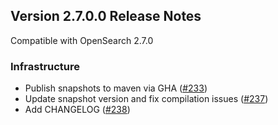 ## Version 2.7.0.0 Release Notes

Compatible with OpenSearch 2.7.0

### Infrastructure
* Publish snapshots to maven via GHA ([#233](https://github.com/opensearch-project/geospatial/pull/233))
* Update snapshot version and fix compilation issues ([#237](https://github.com/opensearch-project/geospatial/pull/237))
* Add CHANGELOG ([#238](https://github.com/opensearch-project/geospatial/pull/238))

